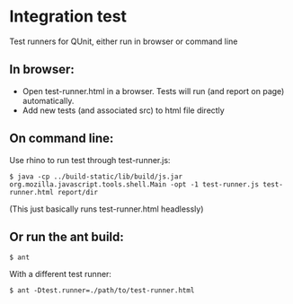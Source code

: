 # Integration test

Test runners for QUnit, either run in browser or command line

## In browser:
 * Open test-runner.html in a browser. Tests will run (and report on page) automatically.
 * Add new tests (and associated src) to html file directly
    
## On command line:
Use rhino to run test through test-runner.js:

    $ java -cp ../build-static/lib/build/js.jar org.mozilla.javascript.tools.shell.Main -opt -1 test-runner.js test-runner.html report/dir
    
(This just basically runs test-runner.html headlessly) 
    
## Or run the ant build:

    $ ant
    
With a different test runner:

    $ ant -Dtest.runner=./path/to/test-runner.html